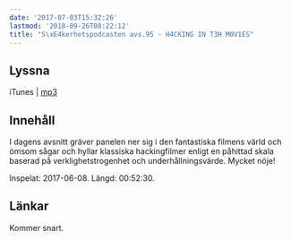 ```yaml
---
date: '2017-07-03T15:32:26'
lastmod: '2018-09-26T08:22:12'
title: "S\xE4kerhetspodcasten avs.95 - H4CKING IN T3H M0V1ES"
---
```

## Lyssna

iTunes \| [mp3](http://traffic.libsyn.com/sakerhetspodcasten/Filmer.mp3)

## Innehåll

I dagens avsnitt gräver panelen ner sig i den fantastiska filmens värld och ömsom
sågar och hyllar klassiska hackingfilmer enligt en påhittad skala baserad på verklighetstrogenhet
och underhållningsvärde. Mycket nöje!

Inspelat: 2017-06-08. Längd: 00:52:30.

## Länkar

Kommer snart.

